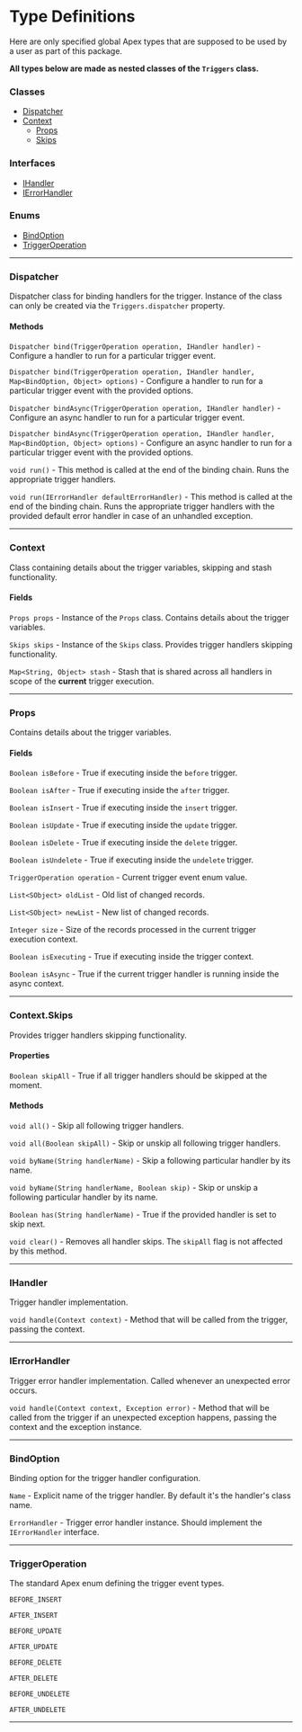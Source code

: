 # Type Definitions

Here are only specified global Apex types that are supposed to be used by a user as part of this package.

**All types below are made as nested classes of the `Triggers` class.**

### Classes

-   [Dispatcher](#dispatcher)
-   [Context](#context)
    -   [Props](#props)
    -   [Skips](#skips)

### Interfaces

-   [IHandler](#ihandler)
-   [IErrorHandler](#ierrorhandler)

### Enums

-   [BindOption](#bindoption)
-   [TriggerOperation](#triggeroperation)

---

### Dispatcher

Dispatcher class for binding handlers for the trigger. Instance of the class can only be created via the `Triggers.dispatcher` property.

#### Methods

`Dispatcher bind(TriggerOperation operation, IHandler handler)` - Configure a handler to run for a particular trigger event.

`Dispatcher bind(TriggerOperation operation, IHandler handler, Map<BindOption, Object> options)` - Configure a handler to run for a particular trigger event with the provided options.

`Dispatcher bindAsync(TriggerOperation operation, IHandler handler)` - Configure an async handler to run for a particular trigger event.

`Dispatcher bindAsync(TriggerOperation operation, IHandler handler, Map<BindOption, Object> options)` - Configure an async handler to run for a particular trigger event with the provided options.

`void run()` - This method is called at the end of the binding chain. Runs the appropriate trigger handlers.

`void run(IErrorHandler defaultErrorHandler)` - This method is called at the end of the binding chain. Runs the appropriate trigger handlers with the provided default error handler in case of an unhandled exception.

---

### Context

Class containing details about the trigger variables, skipping and stash functionality.

#### Fields

`Props props` - Instance of the `Props` class. Contains details about the trigger variables.

`Skips skips` - Instance of the `Skips` class. Provides trigger handlers skipping functionality.

`Map<String, Object> stash` - Stash that is shared across all handlers in scope of the **current** trigger execution.

---

### Props

Contains details about the trigger variables.

#### Fields

`Boolean isBefore` - True if executing inside the `before` trigger.

`Boolean isAfter` - True if executing inside the `after` trigger.

`Boolean isInsert` - True if executing inside the `insert` trigger.

`Boolean isUpdate` - True if executing inside the `update` trigger.

`Boolean isDelete` - True if executing inside the `delete` trigger.

`Boolean isUndelete` - True if executing inside the `undelete` trigger.

`TriggerOperation operation` - Current trigger event enum value.

`List<SObject> oldList` - Old list of changed records.

`List<SObject> newList` - New list of changed records.

`Integer size` - Size of the records processed in the current trigger execution context.

`Boolean isExecuting` - True if executing inside the trigger context.

`Boolean isAsync` - True if the current trigger handler is running inside the async context.

---

### Context.Skips

Provides trigger handlers skipping functionality.

#### Properties

`Boolean skipAll` - True if all trigger handlers should be skipped at the moment.

#### Methods

`void all()` - Skip all following trigger handlers.

`void all(Boolean skipAll)` - Skip or unskip all following trigger handlers.

`void byName(String handlerName)` - Skip a following particular handler by its name.

`void byName(String handlerName, Boolean skip)` - Skip or unskip a following particular handler by its name.

`Boolean has(String handlerName)` - True if the provided handler is set to skip next.

`void clear()` - Removes all handler skips. The `skipAll` flag is not affected by this method.

---

### IHandler

Trigger handler implementation.

`void handle(Context context)` - Method that will be called from the trigger, passing the context.

---

### IErrorHandler

Trigger error handler implementation. Called whenever an unexpected error occurs.

`void handle(Context context, Exception error)` - Method that will be called from the trigger if an unexpected exception happens, passing the context and the exception instance.

---

### BindOption

Binding option for the trigger handler configuration.

`Name` - Explicit name of the trigger handler. By default it's the handler's class name.

`ErrorHandler` - Trigger error handler instance. Should implement the `IErrorHandler` interface.

---

### TriggerOperation

The standard Apex enum defining the trigger event types.

`BEFORE_INSERT`

`AFTER_INSERT`

`BEFORE_UPDATE`

`AFTER_UPDATE`

`BEFORE_DELETE`

`AFTER_DELETE`

`BEFORE_UNDELETE`

`AFTER_UNDELETE`

---

